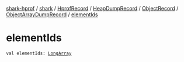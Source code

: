 [shark-hprof](../../../../../index.md) / [shark](../../../../index.md) / [HprofRecord](../../../index.md) / [HeapDumpRecord](../../index.md) / [ObjectRecord](../index.md) / [ObjectArrayDumpRecord](index.md) / [elementIds](./element-ids.md)

# elementIds

`val elementIds: `[`LongArray`](https://kotlinlang.org/api/latest/jvm/stdlib/kotlin/-long-array/index.html)